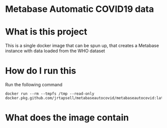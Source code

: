 # Metabase Automatic COVID19 data

# What is this project
This is a single docker image that can be spun up, that creates a Metabase instance with data loaded from the WHO dataset

# How do I run this
Run the following command

    docker run --rm --tmpfs /tmp --read-only docker.pkg.github.com/jrtapsell/metabaseautocovid/metabaseautocovid:latest

# What does the image contain